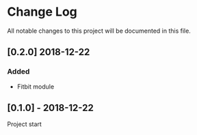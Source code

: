 # Change Log
All notable changes to this project will be documented in this file.

## [0.2.0] 2018-12-22
### Added
- Fitbit module

## [0.1.0] - 2018-12-22
Project start
